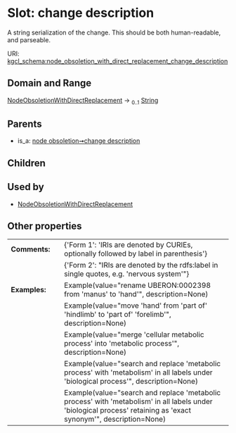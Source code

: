 
# Slot: change description


A string serialization of the change. This should be both human-readable, and parseable.

URI: [kgcl_schema:node_obsoletion_with_direct_replacement_change_description](https://w3id.org/kgcl-schema/node_obsoletion_with_direct_replacement_change_description)


## Domain and Range

[NodeObsoletionWithDirectReplacement](NodeObsoletionWithDirectReplacement.md) &#8594;  <sub>0..1</sub> [String](types/String.md)

## Parents

 *  is_a: [node obsoletion➞change description](node_obsoletion_change_description.md)

## Children


## Used by

 * [NodeObsoletionWithDirectReplacement](NodeObsoletionWithDirectReplacement.md)

## Other properties

|  |  |  |
| --- | --- | --- |
| **Comments:** | | {'Form 1': 'IRIs are denoted by CURIEs, optionally followed by label in parenthesis'} |
|  | | {'Form 2': "IRIs are denoted by the rdfs:label in single quotes, e.g. 'nervous system'"} |
| **Examples:** | | Example(value="rename UBERON:0002398 from 'manus' to 'hand'", description=None) |
|  | | Example(value="move 'hand' from 'part of' 'hindlimb' to 'part of' 'forelimb'", description=None) |
|  | | Example(value="merge 'cellular metabolic process' into 'metabolic process'", description=None) |
|  | | Example(value="search and replace 'metabolic process' with 'metabolism' in all labels under 'biological process'", description=None) |
|  | | Example(value="search and replace 'metabolic process' with 'metabolism' in all labels under 'biological process' retaining as 'exact synonym'", description=None) |


